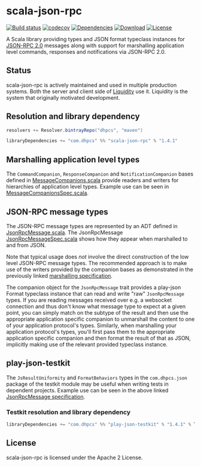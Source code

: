 scala-json-rpc
==============

[![Build status](https://travis-ci.org/dhpcs/scala-json-rpc.svg?branch=master)](https://travis-ci.org/dhpcs/scala-json-rpc)
[![codecov](https://codecov.io/gh/dhpcs/scala-json-rpc/branch/master/graph/badge.svg)](https://codecov.io/gh/dhpcs/scala-json-rpc)
[![Dependencies](https://app.updateimpact.com/badge/835521161172488192/scala-json-rpc-root.svg?config=compile)](https://app.updateimpact.com/latest/835521161172488192/scala-json-rpc-root)
[![Download](https://api.bintray.com/packages/dhpcs/maven/scala-json-rpc/images/download.svg)](https://bintray.com/dhpcs/maven/scala-json-rpc/_latestVersion)
[![License](https://img.shields.io/badge/License-Apache%202.0-blue.svg)](https://opensource.org/licenses/Apache-2.0)

A Scala library providing types and JSON format typeclass instances for
[JSON-RPC 2.0](http://www.jsonrpc.org/specification) messages along with support for marshalling application level
commands, responses and notifications via JSON-RPC 2.0.


Status
------

scala-json-rpc is actively maintained and used in multiple production systems. Both the server and client side of
[Liquidity](https://play.google.com/store/apps/details?id=com.dhpcs.liquidity) use it. Liquidity is the system that
originally motivated development.


Resolution and library dependency
---------------------------------

```scala
resolvers += Resolver.bintrayRepo("dhpcs", "maven")

libraryDependencies += "com.dhpcs" %% "scala-json-rpc" % "1.4.1"
```


Marshalling application level types
-----------------------------------

The `CommandCompanion`, `ResponseCompanion` and `NotificationCompanion` bases defined in
[MessageCompanions.scala](scala-json-rpc/src/main/scala/com/dhpcs/jsonrpc/MessageCompanions.scala) provide readers and writers
for hierarchies of application level types. Example use can be seen in
[MessageCompanionsSpec.scala](scala-json-rpc/src/test/scala/com/dhpcs/jsonrpc/MessageCompanionsSpec.scala). 


JSON-RPC message types
----------------------

The JSON-RPC message types are represented by an ADT defined in 
[JsonRpcMessage.scala](scala-json-rpc/src/main/scala/com/dhpcs/jsonrpc/JsonRpcMessage.scala). The JsonRpcMessage
[JsonRpcMessageSpec.scala](scala-json-rpc/src/test/scala/com/dhpcs/jsonrpc/JsonRpcMessageSpec.scala) shows how they appear when
marshalled to and from JSON.

Note that typical usage does _not_ involve the direct construction of the low level JSON-RPC message types. The
recommended approach is to make use of the writers provided by the companion bases as demonstrated in the previously
linked [marshalling specification](scala-json-rpc/src/test/scala/com/dhpcs/jsonrpc/MessageCompanionsSpec.scala).

The companion object for the `JsonRpcMessage` trait provides a play-json Format typeclass instance that can read and
write "raw" `JsonRpcMessage` types. If you are reading messages received over e.g. a websocket connection and thus
don't know what message type to expect at a given point, you can simply match on the subtype of the result and then use
the appropriate application specific companion to unmarshall the content to one of your application protocol's types.
Similarly, when marshalling your application protocol's types, you'll first pass them to the appropriate application
specific companion and then format the result of that as JSON, implicitly making use of the relevant provided typeclass
instance.


play-json-testkit
-----------------

The `JsResultUniformity` and `FormatBehaviors` types in the `com.dhpcs.json` package of the testkit module may be
useful when writing tests in dependent projects. Example use can be seen in the above linked
[JsonRpcMessage specification](scala-json-rpc/src/test/scala/com/dhpcs/jsonrpc/JsonRpcMessageSpec.scala).


### Testkit resolution and library dependency

```scala
libraryDependencies += "com.dhpcs" %% "play-json-testkit" % "1.4.1" % Test
```


License
-------

scala-json-rpc is licensed under the Apache 2 License.
